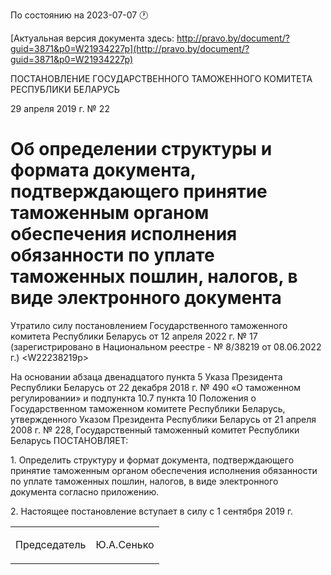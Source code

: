 По состоянию на 2023-07-07 &#x1F550;

[Актуальная версия документа здесь: http://pravo.by/document/?guid=3871&p0=W21934227p](http://pravo.by/document/?guid=3871&p0=W21934227p)

<p>ПОСТАНОВЛЕНИЕ ГОСУДАРСТВЕННОГО ТАМОЖЕННОГО КОМИТЕТА РЕСПУБЛИКИ БЕЛАРУСЬ</p>
<p>29 апреля 2019 г. № 22</p>
<h1>Об определении структуры и формата документа, подтверждающего принятие таможенным органом обеспечения исполнения обязанности по уплате таможенных пошлин, налогов, в виде электронного документа</h1>
<p>Утратило силу постановлением Государственного таможенного комитета Республики Беларусь от 12 апреля 2022 г. № 17 (зарегистрировано в Национальном реестре - № 8/38219 от 08.06.2022 г.) &lt;W22238219p&gt;</p>
<p>На основании абзаца двенадцатого пункта 5 Указа Президента Республики Беларусь от 22 декабря 2018 г. № 490 «О таможенном регулировании» и подпункта 10.7 пункта 10 Положения о Государственном таможенном комитете Республики Беларусь, утвержденного Указом Президента Республики Беларусь от 21 апреля 2008 г. № 228, Государственный таможенный комитет Республики Беларусь ПОСТАНОВЛЯЕТ:</p>
<p>1. Определить структуру и формат документа, подтверждающего принятие таможенным органом обеспечения исполнения обязанности по уплате таможенных пошлин, налогов, в виде электронного документа согласно приложению.</p>
<p>2. Настоящее постановление вступает в силу с 1 сентября 2019 г.</p>
<p></p>
<table><tr>
<td><p>Председатель</p></td>
<td><p>Ю.А.Сенько</p></td>
</tr></table>
<p></p>